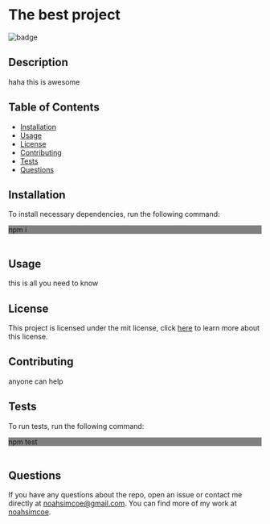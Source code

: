 # The best project

  ![badge](https://img.shields.io/badge/license-mit-blue)

  ## Description
  haha this is awesome

  ## Table of Contents
  - [Installation](#installation)
  - [Usage](#usage)
  - [License](#license)
  - [Contributing](#contributing)
  - [Tests](#tests)
  - [Questions](#questions)

  ## Installation
  To install necessary dependencies, run the following command:
      <br><div style="background:grey">npm i</div></br>

  ## Usage
  this is all you need to know

  ## License
  This project is licensed under the mit license, click [here](https://choosealicense.com/licenses/mit/) to learn more about this license.

  ## Contributing
  anyone can help

  ## Tests
  To run tests, run the following command:
      <br><div style = "background:grey">npm test</div></br>

  ## Questions
  If you have any questions about the repo, open an issue or contact me directly at noahsimcoe@gmail.com. You can find more of my work at [noahsimcoe](http://github.com/noahsimcoe).
